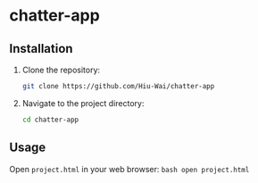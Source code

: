 # chatter-app

## Installation

1. Clone the repository:
    ```bash
    git clone https://github.com/Hiu-Wai/chatter-app
    ```
2. Navigate to the project directory:
    ```bash
    cd chatter-app
    ```

## Usage

Open `project.html` in your web browser:
    ```bash
    open project.html
    ```
